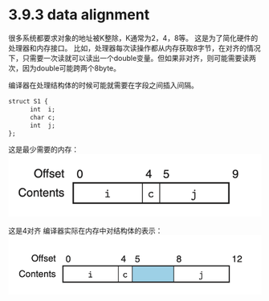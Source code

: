 # 3.9.3 data alignment

很多系统都要求对象的地址被K整除，K通常为2，4，8等。 这是为了简化硬件的处理器和内存接口。
比如，处理器每次读操作都从内存获取8字节，在对齐的情况下，只需要一次读就可以读出一个double变量。但如果非对齐，则可能需要读两次，因为double可能跨两个8byte。

编译器在处理结构体的时候可能就需要在字段之间插入间隔。

```
struct S1 {
      int  i;
      char c;
      int  j;
};
```
这是最少需要的内存：
![](2022-08-11-11-12-13.png)

这是4对齐 编译器实际在内存中对结构体的表示：
![](2022-08-11-11-13-14.png)